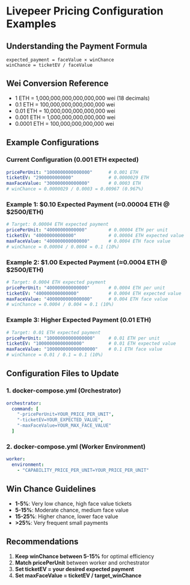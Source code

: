# Livepeer Pricing Configuration Examples

## Understanding the Payment Formula
```
expected_payment = faceValue × winChance
winChance = ticketEV / faceValue
```

## Wei Conversion Reference
- 1 ETH = 1,000,000,000,000,000,000 wei (18 decimals)
- 0.1 ETH = 100,000,000,000,000,000 wei
- 0.01 ETH = 10,000,000,000,000,000 wei
- 0.001 ETH = 1,000,000,000,000,000 wei
- 0.0001 ETH = 100,000,000,000,000 wei

## Example Configurations

### Current Configuration (0.001 ETH expected)
```yaml
pricePerUnit: "1000000000000000"      # 0.001 ETH
ticketEV: "2900000000000"             # 0.0000029 ETH  
maxFaceValue: "300000000000000"       # 0.0003 ETH
# winChance = 0.0000029 / 0.0003 = 0.00967 (0.967%)
```

### Example 1: $0.10 Expected Payment (≈0.00004 ETH @ $2500/ETH)
```yaml
# Target: 0.00004 ETH expected payment
pricePerUnit: "40000000000000"        # 0.00004 ETH per unit
ticketEV: "40000000000000"            # 0.00004 ETH expected value
maxFaceValue: "400000000000000"       # 0.0004 ETH face value
# winChance = 0.00004 / 0.0004 = 0.1 (10%)
```

### Example 2: $1.00 Expected Payment (≈0.0004 ETH @ $2500/ETH)  
```yaml
# Target: 0.0004 ETH expected payment
pricePerUnit: "400000000000000"       # 0.0004 ETH per unit
ticketEV: "400000000000000"           # 0.0004 ETH expected value  
maxFaceValue: "4000000000000000"      # 0.004 ETH face value
# winChance = 0.0004 / 0.004 = 0.1 (10%)
```

### Example 3: Higher Expected Payment (0.01 ETH)
```yaml
# Target: 0.01 ETH expected payment
pricePerUnit: "10000000000000000"     # 0.01 ETH per unit
ticketEV: "10000000000000000"         # 0.01 ETH expected value
maxFaceValue: "100000000000000000"    # 0.1 ETH face value  
# winChance = 0.01 / 0.1 = 0.1 (10%)
```

## Configuration Files to Update

### 1. docker-compose.yml (Orchestrator)
```yaml
orchestrator:
  command: [
    "-pricePerUnit=YOUR_PRICE_PER_UNIT",
    "-ticketEV=YOUR_EXPECTED_VALUE", 
    "-maxFaceValue=YOUR_MAX_FACE_VALUE"
  ]
```

### 2. docker-compose.yml (Worker Environment)
```yaml
worker:
  environment:
    - "CAPABILITY_PRICE_PER_UNIT=YOUR_PRICE_PER_UNIT"
```

## Win Chance Guidelines
- **1-5%**: Very low chance, high face value tickets
- **5-15%**: Moderate chance, medium face value  
- **15-25%**: Higher chance, lower face value
- **>25%**: Very frequent small payments

## Recommendations
1. **Keep winChance between 5-15%** for optimal efficiency
2. **Match pricePerUnit** between worker and orchestrator
3. **Set ticketEV = your desired expected payment**
4. **Set maxFaceValue = ticketEV / target_winChance** 